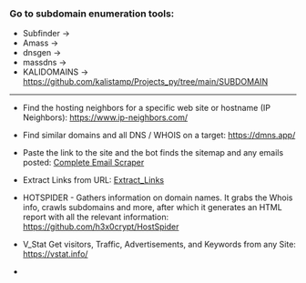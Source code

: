 

### Go to subdomain enumeration tools:

* Subfinder -> 
* Amass -> 
* dnsgen -> 
* massdns -> 
* KALIDOMAINS -> https://github.com/kalistamp/Projects_py/tree/main/SUBDOMAIN

* * *

* Find the hosting neighbors for a specific web site or hostname (IP Neighbors): https://www.ip-neighbors.com/

*  Find similar domains and all DNS / WHOIS on a target: https://dmns.app/

* Paste the link to the site and the bot finds the sitemap and any emails posted: [Complete Email Scraper](https://freemailscraper.herokuapp.com/search-complete-website?link=https%3A%2F%2Ftherecap.org%2Fdatabases%2F)

* Extract Links from URL: [Extract_Links](https://hackertarget.com/extract-links/)

* HOTSPIDER - Gathers information on domain names. It grabs the Whois info, crawls subdomains and more, after which it generates an HTML report with all the relevant information: https://github.com/h3x0crypt/HostSpider

* V_Stat Get visitors, Traffic, Advertisements, and Keywords from any Site: https://vstat.info/

*
